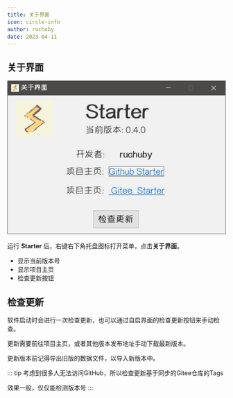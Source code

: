 ```yaml
---
title: 关于界面
icon: circle-info
author: ruchuby
date: 2023-04-11
---
```


## 关于界面

![自启界面](./about.jpg)

运行 **Starter** 后，右键右下角托盘图标打开菜单，点击**关于界面**。

- 显示当前版本号
- 显示项目主页
- 检查更新按钮

## 检查更新

软件启动时会进行一次检查更新，也可以通过自启界面的检查更新按钮来手动检查。

更新需要前往项目主页，或者其他版本发布地址手动下载最新版本。

更新版本前记得导出旧版的数据文件，以导入新版本中。

::: tip
考虑到很多人无法访问GitHub，所以检查更新基于同步的Gitee仓库的Tags

效果一般，仅仅能检测版本号
:::